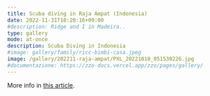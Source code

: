 ```yaml
---
title: Scuba diving in Raja Ampat (Indonesia)
date: 2022-11-31T10:20:16+09:00
#description: Ridge and I in Madeira..
type: gallery
mode: at-once
description: Scuba Diving in Indonesia
#image: gallery/family/ricc-bimbi-casa.jpeg
image: /gallery/202211-raja-ampat/PXL_20221018_051530226.jpg
#documentazione: https://zzo-docs.vercel.app/zzo/pages/gallery/
---
```

More info in [this article](/en/posts/travel/202211-raja-ampat/).

